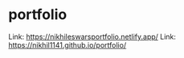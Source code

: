 # portfolio
Link: https://nikhileswarsportfolio.netlify.app/
Link: https://nikhil1141.github.io/portfolio/
